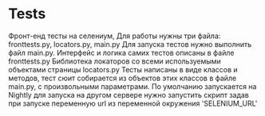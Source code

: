 # Tests

Фронт-енд тесты на селениум, Для работы нужны три файла: fronttests.py, locators.py, main.py
Для запуска тестов нужно выполнить файл main.py. 
Интерфейс и логика самих тестов описаны в файле fronttests.py 
Библиотека локаторов со всеми используемыми объектами страницы locators.py
Тесты написаны в виде классов и методов, тест сюит собирается из объектов этих классов в файле main.py, с произвольными параметрами.
По умолчанию запускается на Nightly для запуска на другом сервере нужно запустить скрипт задав при запуске переменную url из переменной окружения 'SELENIUM_URL'
